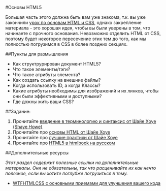 #Основы HTML5

Большая часть этого должна быть вам уже знакома, т.к. вы уже закончили [урок по основам HTML и CSS](http://codenamecrud.ru/basics-of-web-development/html-and-css-basics), однако закрепление материала - это хорошая идея, чтобы вы были уверены в том, что начинаете с прочного основания. Невозможно отделить HTML от CSS, поэтому будет некоторое пересечение этих тем до того, как мы полностью погрузимся в CSS в более поздних секциях.

##Пункты для размышления

+ Как структрурирован документ HTML5?
+ Что такое элементы/тэги?
+ Что такое атрибуты элемента?
+ Как создать ссылку на внешние файлы?
+ Когда использовать ID, а когда Классы?
+ Какие атрибуты необходимы для изображений и их линков, чтобы они были эффективными и доступными?
+ Где дожны жить ваши CSS?

##Задание:

1. Прочитайте [введение в терминологию и синтаксис от Шайе Хоуе (Shaye Howe)](http://learn.shayhowe.com/html-css/building-your-first-web-page/)
2. Прочитайте про [основы HTML от Шайе Хоуе](http://learn.shayhowe.com/html-css/getting-to-know-html/)
3. Прочитайте про [лучшие практики от Шайе Хоуе](http://learn.shayhowe.com/html-css/writing-your-best-code/)
4. Прочитайте про [HTML5 в htmlbook на русском](http://htmlbook.ru/html5)

##Дополнительные ресурсы

_Этот раздел содержит полезные ссылки на дополнительные материалы. Они не обязательны, так что расценивайте их как нечто полезное, если вы хотите поглубже погрузиться в тему._

+ [WTFHTMLCSS с основными приемами для улучшения вашего кода](http://wtfhtmlcss.com/)
